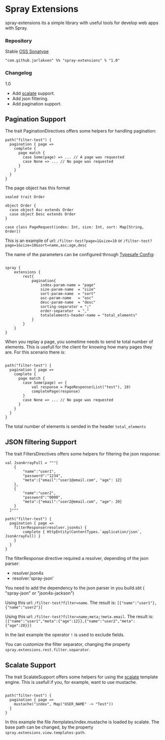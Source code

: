 Spray Extensions
================

spray-extensions its a simple library with useful tools for develop web apps with Spray.


### Repository

Stable [OSS Sonatype](https://oss.sonatype.org/content/repositories/releases/com/github/jarlakxen/)

    "com.github.jarlakxen" %% "spray-extensions" % "1.0"

### Changelog

1.0
- Add [scalate](http://scalate.fusesource.org/) support.
- Add json filtering.
- Add pagination support.


## Pagination Support

The trait PaginationDirectives offers some helpers for handling pagination:

```
path("filter-test") {
  pagination { page =>
    complete {
      page match {
        case Some(page) => ... // A page was requested
        case None => ... // No page was requested
      }
    }
  }
}
```

The page object has this format

```
sealed trait Order

object Order {
  case object Asc extends Order
  case object Desc extends Order
}

case class PageRequest(index: Int, size: Int, sort: Map[String, Order])
```

This is an example of url: `/filter-test?page=1&size=10` or `/filter-test?page=1&size=10&sort=name,asc;age,desc`

The name of the parameters can be configured through [Typesafe Config](https://github.com/typesafehub/config):

```

spray {
    extensions {
        rest{
            pagination{
                index-param-name = "page"
                size-param-name  = "size"
                sort-param-name  = "sort"
                asc-param-name   = "asc"
                desc-param-name  = "desc"
                sorting-separator = ";"
                order-separator  = ","
                totalelements-header-name = "total_elements"
            }
        }
    }
}

```

When you replay a page, you sometime needs to send te total number of elements. This is usefull for the client for knowing how many pages they are. For this scenario there is:

```

path("filter-test") {
  pagination { page =>
    complete {
      page match {
        case Some(page) => {
            val response = PageResponse(List("test"), 10)
            completePage(response)
        }
        case None => ... // No page was requested
      }
    }
  }
}

```

The total number of elements is sended in the header `total_elements`

## JSON filtering Support

The trait FiltersDirectives offers some helpers for filtering the json response:

```
val JsonArrayFull = """[
    {
        "name":"user1",
        "password":"1234", 
        "meta":{"email":"user1@email.com", "age": 12}
    }, 
    {
        "name":"user2", 
        "password":"0000",
        "meta":{"email":"user2@email.com", "age": 20}
    }
  ]"""

path("filter-test") {
  pagination { page =>
    filterResponse(resolver.json4s) {
        complete { HttpEntity(ContentTypes.`application/json`, JsonArrayFull) }
    }
  }
}
```

The filterResponse directive required a resolver, depending of the json parser:
* resolver.json4s
* resolver.'spray-json'

You need to add the dependency to the json parser in you build.sbt ( "spray-json" or "json4s-jackson")

Using this url: `/filter-test?filter=name`. The result is: `[{"name":"user1"},{"name":"user2"}]`

Using this url: `/filter-test?filter=name;meta;!meta.email`. The result is: `[{"name":"user1","meta":{"age":12}},{"name":"user2","meta":{"age":20}}]`

In the last example the operator `!` is used to exclude fields.

You can customize the filter separator, changing the property `spray.extensions.rest.filter.separator`.

## Scalate Support

The trait ScalateSupport offers some helpers for using the [scalate](http://scalate.fusesource.org/) template engine. This is usefull if you, for example, want to use mustache.

```

path("filter-test") {
  pagination { page =>
    mustache("index", Map("USER_NAME" -> "Test"))
  }
}
```

In this example the file /templates/index.mustache is loaded by scalate. The base path can be changed, by the property `spray.extensions.view.templates-path`.


